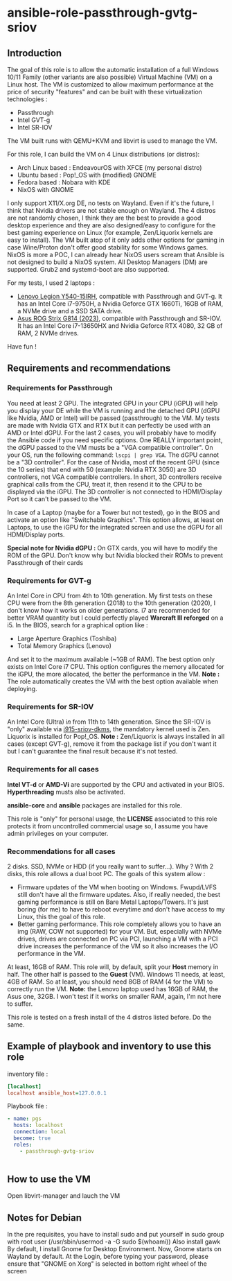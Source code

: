 # ansible-role-passthrough-gvtg-sriov

## Introduction

The goal of this role is to allow the automatic installation of a full Windows 10/11 Family (other variants are also possible) Virtual Machine (VM) on a Linux host. The VM is customized to allow maximum performance at the price of security "features" and can be built with these virtualization technologies :

* Passthrough
* Intel GVT-g
* Intel SR-IOV

The VM built runs with QEMU+KVM and libvirt is used to manage the VM.

For this role, I can build the VM on 4 Linux distributions (or distros):

* Arch Linux based : EndeavourOS with XFCE (my personal distro)
* Ubuntu based : Pop!_OS with (modified) GNOME
* Fedora based : Nobara with KDE
* NixOS with GNOME

I only support X11/X.org DE, no tests on Wayland. Even if it's the future, I think that Nvidia drivers are not stable enough on Wayland. The 4 distros are not randomly chosen, I think they are the best to provide a good desktop experience and they are also designed/easy to configure for the best gaming experience on Linux (for example, Zen/Liquorix kernels are easy to install). The VM built atop of it only adds other options for gaming in case Wine/Proton don't offer good stability for some Windows games. NixOS is more a POC, I can already hear NixOS users scream that Ansible is not designed to build a NixOS system. All Desktop Managers (DM) are supported. Grub2 and systemd-boot are also supported.

For my tests, I used 2 laptops :

* [Lenovo Legion Y540-15IRH](https://www.laptopspirit.fr/266282/lenovo-legion-y540-15irh-81sx003bfr-pc-portable-15-144hz-joueur-et-createurs-gtx-1660-ti.html), compatible with Passthrough and GVT-g. It has an Intel Core i7-9750H, a Nvidia Geforce GTX 1660Ti, 16GB of RAM, a NVMe drive and a SSD SATA drive.
* [Asus ROG Strix G814 (2023)](https://laptopmedia.com/fr/series/asus-rog-strix-g18-g814-2023/), compatible with Passthrough and SR-IOV. It has an Intel Core i7-13650HX and Nvidia Geforce RTX 4080, 32 GB of RAM, 2 NVMe drives.

Have fun !

## Requirements and recommendations

### Requirements for Passthrough

You need at least 2 GPU. The integrated GPU in your CPU (iGPU) will help you display your DE while the VM is running and the detached GPU (dGPU like Nvidia, AMD or Intel) will be passed (passthrough) to the VM. My tests are made with Nvidia GTX and RTX but it can perfectly be used with an AMD or Intel dGPU. For the last 2 cases, you will probably have to modify the Ansible code if you need specific options. One REALLY important point, the dGPU passed to the VM musts be a "VGA compatible controller". On your OS, run the following command: `lscpi | grep VGA`. The dGPU cannot be a "3D controller". For the case of Nvidia, most of the recent GPU (since the 10 series) that end with 50 (example: Nvidia RTX 3050) are 3D controllers, not VGA compatible controllers. In short, 3D controllers receive graphical calls from the CPU, treat it, then resend it to the CPU to be displayed via the iGPU. The 3D controller is not connected to HDMI/Display Port so it can't be passed to the VM.

In case of a Laptop (maybe for a Tower but not tested), go in the BIOS and activate an option like "Switchable Graphics". This option allows, at least on Laptops, to use the iGPU for the integrated screen and use the dGPU for all HDMI/Display ports.

**Special note for Nvidia dGPU :** On GTX cards, you will have to modify the ROM of the GPU. Don't know why but Nvidia blocked their ROMs to prevent Passthrough of their cards

### Requirements for GVT-g

An Intel Core i*n* CPU from 4th to 10th generation. My first tests on these CPU were from the 8th generation (2018) to the 10th generation (2020), I don't know how it works on older generations. i7 are recommended for better VRAM quantity but I could perfectly played **Warcraft III reforged** on a i5. In the BIOS, search for a graphical option like :

* Large Aperture Graphics (Toshiba)
* Total Memory Graphics (Lenovo)

And set it to the maximum available (~1GB of RAM). The best option only exists on Intel Core i7 CPU. This option configures the memory allocated for the iGPU, the more allocated, the better the performance in the VM. **Note :** The role automatically creates the VM with the best option available when deploying.

### Requirements for SR-IOV

An Intel Core (Ultra) i*n* from 11th to 14th generation. Since the SR-IOV is "only" available via [i915-sriov-dkms](https://github.com/strongtz/i915-sriov-dkms), the mandatory kernel used is Zen. Liquorix is installed for Pop!_OS. **Note :** Zen/Liquorix is always installed in all cases (except GVT-g), remove it from the package list if you don't want it but I can't guarantee the final result because it's not tested.

### Requirements for all cases

**Intel VT-d** or **AMD-Vi** are supported by the CPU and activated in your BIOS. **Hyperthreading** musts also be activated.

**ansible-core** and **ansible** packages are installed for this role.

This role is "only" for personal usage, the **LICENSE** associated to this role protects it from uncontrolled commercial usage so, I assume you have admin privileges on your computer.

### Recommendations for all cases

2 disks. SSD, NVMe or HDD (if you really want to suffer...). Why ? With 2 disks, this role allows a dual boot PC. The goals of this system allow :

* Firmware updates of the VM when booting on Windows. Fwupd/LVFS still don't have all the firmware updates. Also, if really needed, the best gaming performance is still on Bare Metal Laptops/Towers. It's just boring (for me) to have to reboot everytime and don't have access to my Linux, this the goal of this role.
* Better gaming performance. This role completely allows you to have an img (RAW, COW not supported) for your VM. But, especially with NVMe drives, drives are connected on PC via PCI, launching a VM with a PCI drive increases the performance of the VM so it also increases the I/O performance in the VM.

At least, 16GB of RAM. This role will, by default, split your **Host** memory in half. The other half is passed to the **Guest** (VM). Windows 11 needs, at least, 4GB of RAM. So at least, you should need 8GB of RAM (4 for the VM) to correctly run the VM. **Note:** the Lenovo laptop used has 16GB of RAM, the Asus one, 32GB. I won't test if it works on smaller RAM, again, I'm not here to suffer.

This role is tested on a fresh install of the 4 distros listed before. Do the same.

## Example of playbook and inventory to use this role

inventory file :

```ini
[localhost]
localhost ansible_host=127.0.0.1
```

Playbook file :

```yaml
- name: pgs
  hosts: localhost
  connection: local
  become: true
  roles:
    - passthrough-gvtg-sriov
 
```

## How to use the VM

Open libvirt-manager and lauch the VM

## Notes for Debian
In the pre requisites, you have to install sudo and put yourself in sudo group with root user (/usr/sbin/usermod -a -G sudo $(whoami))
Also install gawk
By default, I install Gnome for Desktop Environment. Now, Gnome starts on Wayland by default. At the Login, before typing your password, please ensure that "GNOME on Xorg" is selected in bottom right wheel of the screen
